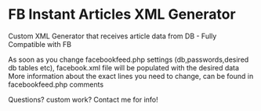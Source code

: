 # FB Instant Articles XML Generator
 Custom XML Generator that receives article data from DB - Fully Compatible with FB

 As soon as you change facebookfeed.php settings (db,passwords,desired db tables etc), facebook.xml file will be populated with the desired data
 More information about the exact lines you need to change, can be found in facebookfeed.php comments
 
 Questions? custom work?
 Contact me for info!
 